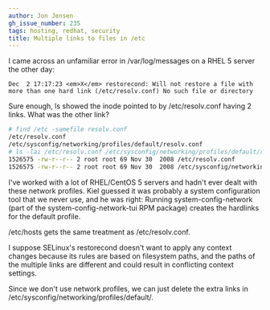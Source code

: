 ```yaml
---
author: Jon Jensen
gh_issue_number: 235
tags: hosting, redhat, security
title: Multiple links to files in /etc
---
```


I came across an unfamiliar error in /var/log/messages on a RHEL 5 server the other day:

```nohighlight
Dec  2 17:17:23 <em>X</em> restorecond: Will not restore a file with more than one hard link (/etc/resolv.conf) No such file or directory
```

Sure enough, ls showed the inode pointed to by /etc/resolv.conf having 2 links. What was the other link?

```bash
# find /etc -samefile resolv.conf
/etc/resolv.conf
/etc/sysconfig/networking/profiles/default/resolv.conf
# ls -lai /etc/resolv.conf /etc/sysconfig/networking/profiles/default/resolv.conf
1526575 -rw-r--r-- 2 root root 69 Nov 30  2008 /etc/resolv.conf
1526575 -rw-r--r-- 2 root root 69 Nov 30  2008 /etc/sysconfig/networking/profiles/default/resolv.conf
```

I've worked with a lot of RHEL/CentOS 5 servers and hadn't ever dealt with these network profiles. Kiel guessed it was probably a system configuration tool that we never use, and he was right: Running system-config-network (part of the system-config-network-tui RPM package) creates the hardlinks for the default profile.

/etc/hosts gets the same treatment as /etc/resolv.conf.

I suppose SELinux's restorecond doesn't want to apply any context changes because its rules are based on filesystem paths, and the paths of the multiple links are different and could result in conflicting context settings.

Since we don't use network profiles, we can just delete the extra links in /etc/sysconfig/networking/profiles/default/.
